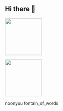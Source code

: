 ## Hi there 👋

<p align="left">
  <a href="https://github.com/tapipipipi/Cacalia"><img src="https://github-readme-stats.vercel.app/api/pin/?username=tapipipipi&repo=Cacalia&theme=vue" height="120px"></a>
</p>
<p align="left">
  <a href="https://github.com/noonyuu/fontain_of_words"><img src="https://github-readme-stats.vercel.app/api/pin/?username=noonyuu&repo=fontain_of_words&theme=vue" height="120px"></a>
</p>

noonyuu
fontain_of_words
